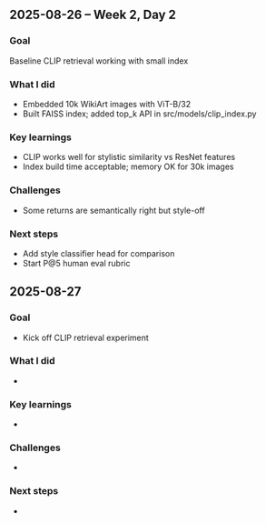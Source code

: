 ## 2025-08-26 – Week 2, Day 2
### Goal
Baseline CLIP retrieval working with small index

### What I did
- Embedded 10k WikiArt images with ViT-B/32
- Built FAISS index; added top_k API in src/models/clip_index.py

### Key learnings
- CLIP works well for stylistic similarity vs ResNet features
- Index build time acceptable; memory OK for 30k images

### Challenges
- Some returns are semantically right but style-off

### Next steps
- Add style classifier head for comparison
- Start P@5 human eval rubric

## 2025-08-27
### Goal
- Kick off CLIP retrieval experiment

### What I did
- 

### Key learnings
- 

### Challenges
- 

### Next steps
- 

